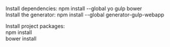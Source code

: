 Install dependencies: npm install --global yo gulp bower</br>
Install the generator: npm install --global generator-gulp-webapp</br>

Install project packages:</br>
npm install</br>
bower install</br>